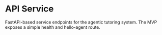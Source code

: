 # API Service

FastAPI-based service endpoints for the agentic tutoring system. The MVP exposes a simple health and hello-agent route.
